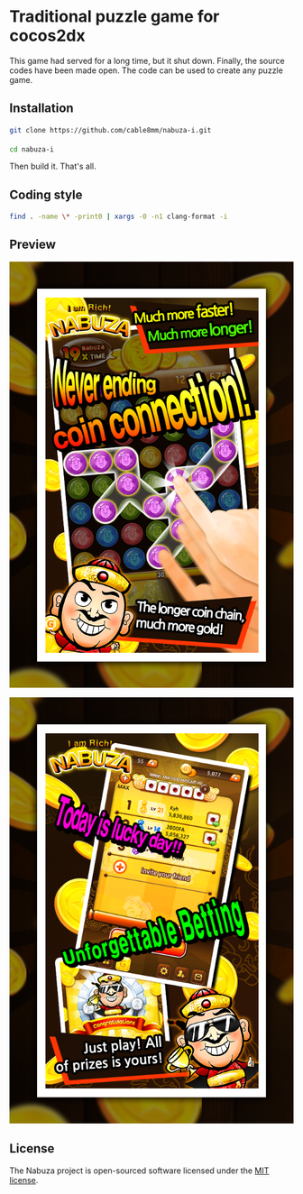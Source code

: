 # Traditional puzzle game for cocos2dx

This game had served for a long time, but it shut down. Finally, the source codes have been made open. The code can be used to create any puzzle game.

## Installation

```sh
git clone https://github.com/cable8mm/nabuza-i.git

cd nabuza-i
```

Then build it. That's all.

## Coding style

```sh
find . -name \* -print0 | xargs -0 -n1 clang-format -i
```

## Preview

![Screenshot 1](docs/images/nabuza_1.png)

![Screenshot 2](docs/images/nabuza_2.png)

## License

The Nabuza project is open-sourced software licensed under the [MIT license](https://opensource.org/licenses/MIT).
